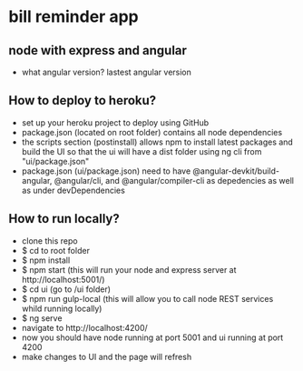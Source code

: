 # bill reminder app
## node with express and angular
- what angular version? lastest angular version
## How to deploy to heroku?
- set up your heroku project to deploy using GitHub
- package.json (located on root folder) contains all node dependencies
- the scripts section (postinstall) allows npm to install latest packages and build the UI so that the ui will have a dist folder using ng cli from "ui/package.json"
- package.json (ui/package.json) need to have @angular-devkit/build-angular, @angular/cli, and @angular/compiler-cli as depedencies as well as under devDependencies
## How to run locally?
- clone this repo
- $ cd to root folder
- $ npm install
- $ npm start (this will run your node and express server at http://localhost:5001/)
- $ cd ui (go to /ui folder)
- $ npm run gulp-local (this will allow you to call node REST services whild running locally)
- $ ng serve
- navigate to http://localhost:4200/ 
- now you should have node running at port 5001 and ui running at port 4200
- make changes to UI and the page will refresh